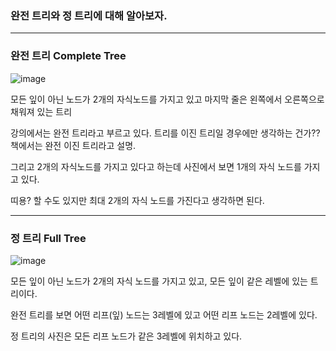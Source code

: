 ### 완전 트리와 정 트리에 대해 알아보자.

---

### 완전 트리 Complete Tree

![image](https://github.com/Drum-J/Rob_Edwards_DataStructure/assets/102205699/f03657cb-4177-46d8-9574-62e24ba4ef0e)

모든 잎이 아닌 노드가 2개의 자식노드를 가지고 있고 마지막 줄은 왼쪽에서 오른쪽으로 채워져 있는 트리

강의에서는 완전 트리라고 부르고 있다. 트리를 이진 트리일 경우에만 생각하는 건가?? 책에서는 완전 이진 트리라고 설명.


그리고 2개의 자식노드를 가지고 있다고 하는데 사진에서 보면 1개의 자식 노드를 가지고 있다.

띠용? 할 수도 있지만 최대 2개의 자식 노드를 가진다고 생각하면 된다.

---

### 정 트리 Full Tree

![image](https://github.com/Drum-J/Rob_Edwards_DataStructure/assets/102205699/88227a15-6a70-414e-834f-61bb75e1bb18)

모든 잎이 아닌 노드가 2개의 자식 노드를 가지고 있고, 모든 잎이 같은 레벨에 있는 트리이다.

완전 트리를 보면 어떤 리프(잎) 노드는 3레벨에 있고 어떤 리프 노드는 2레벨에 있다.

정 트리의 사진은 모든 리프 노드가 같은 3레벨에 위치하고 있다.

